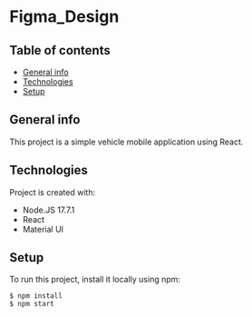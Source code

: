 # Figma_Design

## Table of contents
* [General info](#general-info)
* [Technologies](#technologies)
* [Setup](#setup)

## General info
This project is a simple vehicle mobile application using React.
	
## Technologies
Project is created with:
* Node.JS 17.7.1
* React
* Material UI

	
## Setup
To run this project, install it locally using npm:

```
$ npm install
$ npm start
```
